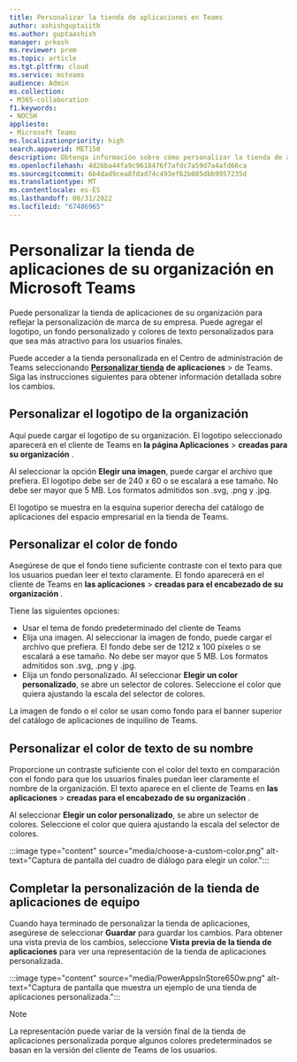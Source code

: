 ```yaml
---
title: Personalizar la tienda de aplicaciones en Teams
author: ashishguptaiitb
ms.author: guptaashish
manager: prkosh
ms.reviewer: prem
ms.topic: article
ms.tgt.pltfrm: cloud
ms.service: msteams
audience: Admin
ms.collection:
- M365-collaboration
f1.keywords:
- NOCSH
appliesto:
- Microsoft Teams
ms.localizationpriority: high
search.appverid: MET150
description: Obtenga información sobre cómo personalizar la tienda de aplicaciones de Teams de su organización agregando logotipo, fondos personalizados y colores de texto personalizados.
ms.openlocfilehash: 4d26ba44fa9c9618476f7afdc7a59d7a4afd66ca
ms.sourcegitcommit: 6b4dad9cea8fdad74c493ef62b085dbb9957235d
ms.translationtype: MT
ms.contentlocale: es-ES
ms.lasthandoff: 08/31/2022
ms.locfileid: "67486965"
---
```

# <a name="customize-your-organizations-app-store-in-microsoft-teams"></a>Personalizar la tienda de aplicaciones de su organización en Microsoft Teams

Puede personalizar la tienda de aplicaciones de su organización para reflejar la personalización de marca de su empresa. Puede agregar el logotipo, un fondo personalizado y colores de texto personalizados para que sea más atractivo para los usuarios finales.

Puede acceder a la tienda personalizada en el Centro de administración de Teams seleccionando **[Personalizar tienda](https://admin.teams.microsoft.com/policies/customize-appstore)** **de aplicaciones** >  de Teams. Siga las instrucciones siguientes para obtener información detallada sobre los cambios.

## <a name="customize-your-organization-logo"></a>Personalizar el logotipo de la organización

<!-- Bookmark used by Context Sensitive Help (CSH). Do not delete. -->
<a name="orglogo"> </a>
<!-- Do not remove the bookmark link above. -->

Aquí puede cargar el logotipo de su organización. El logotipo seleccionado aparecerá en el cliente de Teams en **la página Aplicaciones** > **creadas para su organización** .

Al seleccionar la opción **Elegir una imagen**, puede cargar el archivo que prefiera. El logotipo debe ser de 240 x 60 o se escalará a ese tamaño. No debe ser mayor que 5 MB. Los formatos admitidos son .svg, .png y .jpg.

El logotipo se muestra en la esquina superior derecha del catálogo de aplicaciones del espacio empresarial en la tienda de Teams.

## <a name="customize-the-background-color"></a>Personalizar el color de fondo

<!-- Bookmark used by Context Sensitive Help (CSH). Do not delete. -->
<a name="custombackground"> </a>
<!-- Do not remove the bookmark link above. -->

Asegúrese de que el fondo tiene suficiente contraste con el texto para que los usuarios puedan leer el texto claramente. El fondo aparecerá en el cliente de Teams en **las aplicaciones** > **creadas para el encabezado de su organización** .

Tiene las siguientes opciones:

* Usar el tema de fondo predeterminado del cliente de Teams
* Elija una imagen. Al seleccionar la imagen de fondo, puede cargar el archivo que prefiera. El fondo debe ser de 1212 x 100 píxeles o se escalará a ese tamaño. No debe ser mayor que 5 MB. Los formatos admitidos son .svg, .png y .jpg.
* Elija un fondo personalizado. Al seleccionar **Elegir un color personalizado**, se abre un selector de colores. Seleccione el color que quiera ajustando la escala del selector de colores.

La imagen de fondo o el color se usan como fondo para el banner superior del catálogo de aplicaciones de inquilino de Teams.

## <a name="customize-the-text-color-of-your-name"></a>Personalizar el color de texto de su nombre

<!-- Bookmark used by Context Sensitive Help (CSH). Do not delete. -->
<a name="textcolor"> </a>
<!-- Do not remove the bookmark link above. -->

Proporcione un contraste suficiente con el color del texto en comparación con el fondo para que los usuarios finales puedan leer claramente el nombre de la organización. El texto aparece en el cliente de Teams en **las aplicaciones** > **creadas para el encabezado de su organización** .

Al seleccionar **Elegir un color personalizado**, se abre un selector de colores. Seleccione el color que quiera ajustando la escala del selector de colores.

:::image type="content" source="media/choose-a-custom-color.png" alt-text="Captura de pantalla del cuadro de diálogo para elegir un color.":::

## <a name="complete-the-customization-of-your-team-apps-store"></a>Completar la personalización de la tienda de aplicaciones de equipo

Cuando haya terminado de personalizar la tienda de aplicaciones, asegúrese de seleccionar **Guardar** para guardar los cambios.
Para obtener una vista previa de los cambios, seleccione **Vista previa de la tienda de aplicaciones** para ver una representación de la tienda de aplicaciones personalizada.

:::image type="content" source="media/PowerAppsInStore650w.png" alt-text="Captura de pantalla que muestra un ejemplo de una tienda de aplicaciones personalizada.":::

> [!NOTE]
> La representación puede variar de la versión final de la tienda de aplicaciones personalizada porque algunos colores predeterminados se basan en la versión del cliente de Teams de los usuarios.
